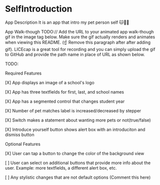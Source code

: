 # SelfIntroduction

App Description
It is an app that intro my pet person self 🐱🥰🥰

App Walk-though
TODO:// Add the URL to your animated app walk-though gif in the image tag below. Make sure the gif actually renders and animates when viewing this README. (☝️ Remove this paragraph after after adding gif). LICEcap is a great tool for recording and you can simply upload the gif to GitHub and provide the path name in place of URL as shown below.

TODO:

Required Features

[X] App displays an image of a school's logo

[X] App has three textfields for first, last, and school names

[X] App has a segmented control that changes student year

[X] Number of pet matches label is increased/decreased by stepper

[X] Switch makes a statement about wanting more pets or not(true/false)

[X] Introduce yourself button shows alert box with an introduciton and dismiss button


Optional Features

[X] User can tap a button to change the color of the background view

[ ] User can select on additional buttons that provide more info about the user. Example: more textfields, a different alert box, etc.

[ ] Any stylistic changes that are not default options (Comment this here)
